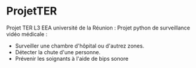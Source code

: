 # ProjetTER
Projet TER L3 EEA université de la Réunion :
Projet python de surveillance vidéo médicale :
  - Surveiller une chambre d'hôpital ou d'autrez zones.
  - Détecter la chute d'une personne.
  - Prévenir les soignants à l'aide de bips sonore
